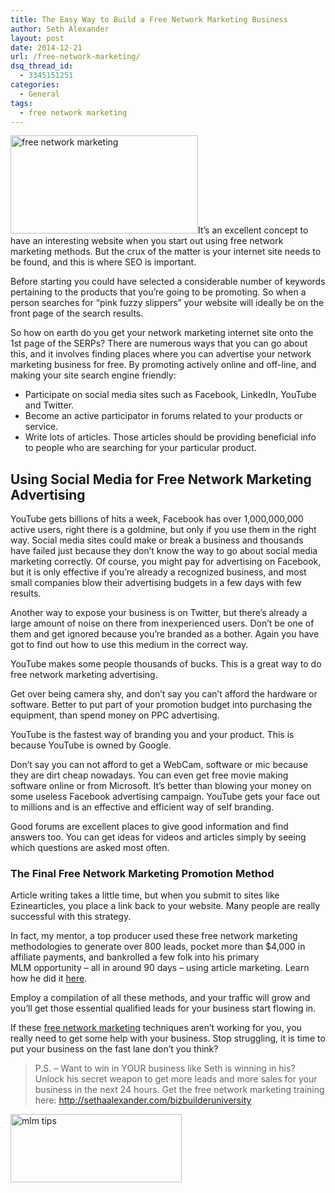 ```yaml
---
title: The Easy Way to Build a Free Network Marketing Business
author: Seth Alexander
layout: post
date: 2014-12-21
url: /free-network-marketing/
dsq_thread_id:
  - 3345151251
categories:
  - General
tags:
  - free network marketing
---
```

<img class="alignleft size-medium wp-image-1935" src="http://sethaalexander.com/wp-content/uploads/2014/12/free-network-marketing-300x157.jpg" alt="free network marketing" width="300" height="157" />It&#8217;s an excellent concept to have an interesting website when you start out using free network marketing methods. But the crux of the matter is your internet site needs to be found, and this is where SEO is important.

Before starting you could have selected a considerable number of keywords pertaining to the products that you&#8217;re going to be promoting. So when a person searches for &#8220;pink fuzzy slippers&#8221; your website will ideally be on the front page of the search results.

So how on earth do you get your network marketing internet site onto the 1st page of the SERPs? There are numerous ways that you can go about this, and it involves finding places where you can advertise your network marketing business for free. By promoting actively online and off-line, and making your site search engine friendly:

  * Participate on social media sites such as Facebook, LinkedIn, YouTube and Twitter.
  * Become an active participator in forums related to your products or service.
  * Write lots of articles. Those articles should be providing beneficial info to people who are searching for your particular product.

## Using Social Media for Free Network Marketing Advertising

YouTube gets billions of hits a week, Facebook has over 1,000,000,000 active users, right there is a goldmine, but only if you use them in the right way. Social media sites could make or break a business and thousands have failed just because they don&#8217;t know the way to go about social media marketing correctly. Of course, you might pay for advertising on Facebook, but it is only effective if you&#8217;re already a recognized business, and most small companies blow their advertising budgets in a few days with few results.

Another way to expose your business is on Twitter, but there&#8217;s already a large amount of noise on there from inexperienced users. Don&#8217;t be one of them and get ignored because you&#8217;re branded as a bother. Again you have got to find out how to use this medium in the correct way.

YouTube makes some people thousands of bucks. This is a great way to do free network marketing advertising.

Get over being camera shy, and don&#8217;t say you can&#8217;t afford the hardware or software. Better to put part of your promotion budget into purchasing the equipment, than spend money on PPC advertising.

YouTube is the fastest way of branding you and your product. This is because YouTube is owned by Google.

Don&#8217;t say you can not afford to get a WebCam, software or mic because they are dirt cheap nowadays. You can even get free movie making software online or from Microsoft. It&#8217;s better than blowing your money on some useless Facebook advertising campaign. YouTube gets your face out to millions and is an effective and efficient way of self branding.

Good forums are excellent places to give good information and find answers too. You can get ideas for videos and articles simply by seeing which questions are asked most often.

### The Final Free Network Marketing Promotion Method

Article writing takes a little time, but when you submit to sites like Ezinearticles, you place a link back to your website. Many people are really successful with this strategy.

In fact, my mentor, a top producer used these free network marketing methodologies to generate over 800 leads, pocket more than $4,000 in affiliate payments, and bankrolled a few folk into his primary MLM opportunity &#8211; all in around 90 days &#8211; using article marketing. Learn how he did it <a href="http://sethalexander.postingonpurpose.com/?t=saa-free-network-marketing" target="_blank">here</a>.

Employ a compilation of all these methods, and your traffic will grow and you&#8217;ll get those essential qualified leads for your business start flowing in.

If these [free network marketing][1] techniques aren&#8217;t working for you, you really need to get some help with your business. Stop struggling, it is time to put your business on the fast lane don&#8217;t you think?

> P.S. – Want to win in YOUR business like Seth is winning in his? Unlock his secret weapon to get more leads and more sales for your business in the next 24 hours. Get the free network marketing training here: <a rel="nofollow" href="http://sethaalexander.bizbuilderuniversity.com/?t=saa-free-network-marketing">http://sethaalexander.com/bizbuilderuniversity</a>

<a rel="nofollow" href="http://sethaalexander.com/about-seth/" title="Bio"><img class="alignleft size-full wp-image-602" title="mlm tips" src="http://cdn.sethaalexander.com/wp-content/uploads/2012/09/signature.png" alt="mlm tips" width="274" height="109" /></a>

 [1]: http://sethaalexander.bizbuilderuniversity.com/?t=saa-free-network-marketing